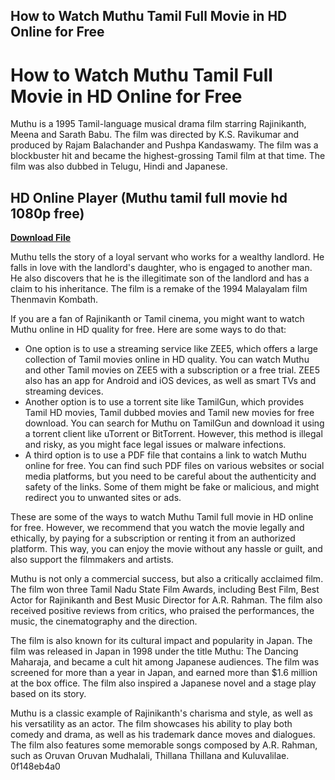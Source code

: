 ## How to Watch Muthu Tamil Full Movie in HD Online for Free

  
# How to Watch Muthu Tamil Full Movie in HD Online for Free
 
Muthu is a 1995 Tamil-language musical drama film starring Rajinikanth, Meena and Sarath Babu. The film was directed by K.S. Ravikumar and produced by Rajam Balachander and Pushpa Kandaswamy. The film was a blockbuster hit and became the highest-grossing Tamil film at that time. The film was also dubbed in Telugu, Hindi and Japanese.
 
## HD Online Player (Muthu tamil full movie hd 1080p free)


[**Download File**](https://persifalque.blogspot.com/?d=2tKEwI)

 
Muthu tells the story of a loyal servant who works for a wealthy landlord. He falls in love with the landlord's daughter, who is engaged to another man. He also discovers that he is the illegitimate son of the landlord and has a claim to his inheritance. The film is a remake of the 1994 Malayalam film Thenmavin Kombath.
 
If you are a fan of Rajinikanth or Tamil cinema, you might want to watch Muthu online in HD quality for free. Here are some ways to do that:
 
- One option is to use a streaming service like ZEE5, which offers a large collection of Tamil movies online in HD quality. You can watch Muthu and other Tamil movies on ZEE5 with a subscription or a free trial. ZEE5 also has an app for Android and iOS devices, as well as smart TVs and streaming devices.
- Another option is to use a torrent site like TamilGun, which provides Tamil HD movies, Tamil dubbed movies and Tamil new movies for free download. You can search for Muthu on TamilGun and download it using a torrent client like uTorrent or BitTorrent. However, this method is illegal and risky, as you might face legal issues or malware infections.
- A third option is to use a PDF file that contains a link to watch Muthu online for free. You can find such PDF files on various websites or social media platforms, but you need to be careful about the authenticity and safety of the links. Some of them might be fake or malicious, and might redirect you to unwanted sites or ads.

These are some of the ways to watch Muthu Tamil full movie in HD online for free. However, we recommend that you watch the movie legally and ethically, by paying for a subscription or renting it from an authorized platform. This way, you can enjoy the movie without any hassle or guilt, and also support the filmmakers and artists.
  
Muthu is not only a commercial success, but also a critically acclaimed film. The film won three Tamil Nadu State Film Awards, including Best Film, Best Actor for Rajinikanth and Best Music Director for A.R. Rahman. The film also received positive reviews from critics, who praised the performances, the music, the cinematography and the direction.
 
The film is also known for its cultural impact and popularity in Japan. The film was released in Japan in 1998 under the title Muthu: The Dancing Maharaja, and became a cult hit among Japanese audiences. The film was screened for more than a year in Japan, and earned more than $1.6 million at the box office. The film also inspired a Japanese novel and a stage play based on its story.
 
Muthu is a classic example of Rajinikanth's charisma and style, as well as his versatility as an actor. The film showcases his ability to play both comedy and drama, as well as his trademark dance moves and dialogues. The film also features some memorable songs composed by A.R. Rahman, such as Oruvan Oruvan Mudhalali, Thillana Thillana and Kuluvalilae.
 0f148eb4a0
